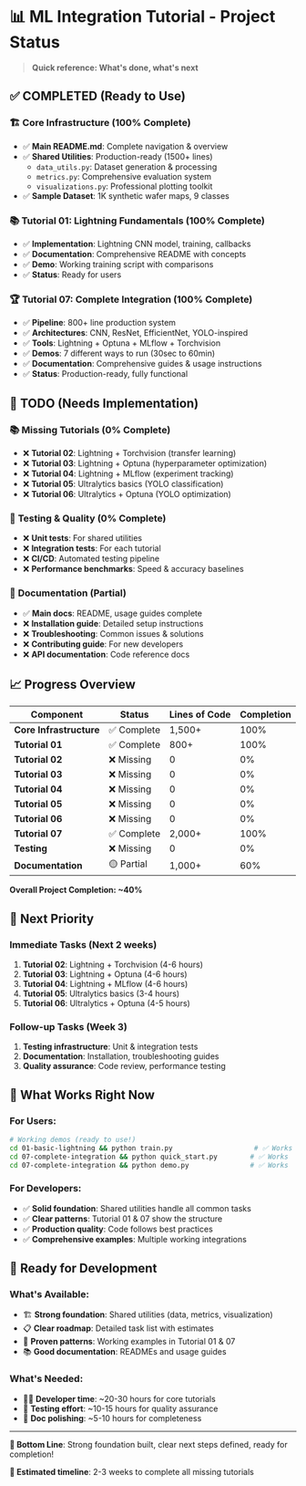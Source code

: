 # 📊 ML Integration Tutorial - Project Status

> **Quick reference: What's done, what's next**

## ✅ COMPLETED (Ready to Use)

### 🏗️ **Core Infrastructure** (100% Complete)

- ✅ **Main README.md**: Complete navigation & overview
- ✅ **Shared Utilities**: Production-ready (1500+ lines)
  - `data_utils.py`: Dataset generation & processing
  - `metrics.py`: Comprehensive evaluation system
  - `visualizations.py`: Professional plotting toolkit
- ✅ **Sample Dataset**: 1K synthetic wafer maps, 9 classes

### 📚 **Tutorial 01: Lightning Fundamentals** (100% Complete)

- ✅ **Implementation**: Lightning CNN model, training, callbacks
- ✅ **Documentation**: Comprehensive README with concepts
- ✅ **Demo**: Working training script with comparisons
- ✅ **Status**: Ready for users

### 🏆 **Tutorial 07: Complete Integration** (100% Complete)

- ✅ **Pipeline**: 800+ line production system
- ✅ **Architectures**: CNN, ResNet, EfficientNet, YOLO-inspired
- ✅ **Tools**: Lightning + Optuna + MLflow + Torchvision
- ✅ **Demos**: 7 different ways to run (30sec to 60min)
- ✅ **Documentation**: Comprehensive guides & usage instructions
- ✅ **Status**: Production-ready, fully functional

## 🚧 TODO (Needs Implementation)

### 📚 **Missing Tutorials** (0% Complete)

- ❌ **Tutorial 02**: Lightning + Torchvision (transfer learning)
- ❌ **Tutorial 03**: Lightning + Optuna (hyperparameter optimization)
- ❌ **Tutorial 04**: Lightning + MLflow (experiment tracking)
- ❌ **Tutorial 05**: Ultralytics basics (YOLO classification)
- ❌ **Tutorial 06**: Ultralytics + Optuna (YOLO optimization)

### 🧪 **Testing & Quality** (0% Complete)

- ❌ **Unit tests**: For shared utilities
- ❌ **Integration tests**: For each tutorial
- ❌ **CI/CD**: Automated testing pipeline
- ❌ **Performance benchmarks**: Speed & accuracy baselines

### 📖 **Documentation** (Partial)

- ✅ **Main docs**: README, usage guides complete
- ❌ **Installation guide**: Detailed setup instructions
- ❌ **Troubleshooting**: Common issues & solutions
- ❌ **Contributing guide**: For new developers
- ❌ **API documentation**: Code reference docs

## 📈 Progress Overview

| Component               | Status      | Lines of Code | Completion |
| ----------------------- | ----------- | ------------- | ---------- |
| **Core Infrastructure** | ✅ Complete | 1,500+        | 100%       |
| **Tutorial 01**         | ✅ Complete | 800+          | 100%       |
| **Tutorial 02**         | ❌ Missing  | 0             | 0%         |
| **Tutorial 03**         | ❌ Missing  | 0             | 0%         |
| **Tutorial 04**         | ❌ Missing  | 0             | 0%         |
| **Tutorial 05**         | ❌ Missing  | 0             | 0%         |
| **Tutorial 06**         | ❌ Missing  | 0             | 0%         |
| **Tutorial 07**         | ✅ Complete | 2,000+        | 100%       |
| **Testing**             | ❌ Missing  | 0             | 0%         |
| **Documentation**       | 🟡 Partial  | 1,000+        | 60%        |

**Overall Project Completion: ~40%**

## 🎯 Next Priority

### **Immediate Tasks** (Next 2 weeks)

1. **Tutorial 02**: Lightning + Torchvision (4-6 hours)
2. **Tutorial 03**: Lightning + Optuna (4-6 hours)
3. **Tutorial 04**: Lightning + MLflow (4-6 hours)
4. **Tutorial 05**: Ultralytics basics (3-4 hours)
5. **Tutorial 06**: Ultralytics + Optuna (4-5 hours)

### **Follow-up Tasks** (Week 3)

1. **Testing infrastructure**: Unit & integration tests
2. **Documentation**: Installation, troubleshooting guides
3. **Quality assurance**: Code review, performance testing

## 💪 What Works Right Now

### **For Users**:

```bash
# Working demos (ready to use!)
cd 01-basic-lightning && python train.py                    # ✅ Works
cd 07-complete-integration && python quick_start.py        # ✅ Works
cd 07-complete-integration && python demo.py               # ✅ Works
```

### **For Developers**:

- ✅ **Solid foundation**: Shared utilities handle all common tasks
- ✅ **Clear patterns**: Tutorial 01 & 07 show the structure
- ✅ **Production quality**: Code follows best practices
- ✅ **Comprehensive examples**: Multiple working integrations

## 🚀 Ready for Development

### **What's Available**:

- 🏗️ **Strong foundation**: Shared utilities (data, metrics, visualization)
- 📋 **Clear roadmap**: Detailed task list with estimates
- 🎯 **Proven patterns**: Working examples in Tutorial 01 & 07
- 📚 **Good documentation**: READMEs and usage guides

### **What's Needed**:

- 👨‍💻 **Developer time**: ~20-30 hours for core tutorials
- 🧪 **Testing effort**: ~10-15 hours for quality assurance
- 📖 **Doc polishing**: ~5-10 hours for completeness

---

**🎉 Bottom Line**: Strong foundation built, clear next steps defined, ready for completion!

**💫 Estimated timeline**: 2-3 weeks to complete all missing tutorials
